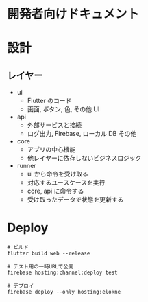 # 開発者向けドキュメント

# 設計

## レイヤー

- ui
  - Flutter のコード
  - 画面, ボタン, 色, その他 UI
- api
  - 外部サービスと接続
  - ログ出力, Firebase, ローカル DB その他
- core
  - アプリの中心機能
  - 他レイヤーに依存しないビジネスロジック
- runner
  - ui から命令を受け取る
  - 対応するユースケースを実行
  - core, api に命令する
  - 受け取ったデータで状態を更新する

# Deploy

```
# ビルド
flutter build web --release

# テスト用の一時URLで公開
firebase hosting:channel:deploy test

# デプロイ
firebase deploy --only hosting:elokne
```
